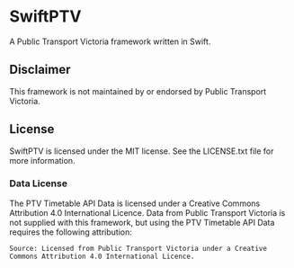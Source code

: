 # SwiftPTV
A Public Transport Victoria framework written in Swift.

## Disclaimer
This framework is not maintained by or endorsed by Public Transport Victoria.

## License
SwiftPTV is licensed under the MIT license. See the LICENSE.txt file for more information.

### Data License
The PTV Timetable API Data is licensed under a Creative Commons Attribution 4.0 International Licence. Data from Public Transport Victoria is not supplied with this framework, but using the PTV Timetable API Data requires the following attribution:

`Source: Licensed from Public Transport Victoria under a Creative Commons Attribution 4.0 International Licence.`

